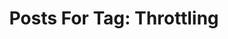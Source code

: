 ---
layout: tag
title: "Posts For Tag: Throttling"
tag: Throttling
robots: noindex
sitemap: false
---